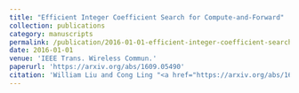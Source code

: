 ```yaml
---
title: "Efficient Integer Coefficient Search for Compute-and-Forward"
collection: publications
category: manuscripts
permalink: /publication/2016-01-01-efficient-integer-coefficient-search-for-compute-and-forward
date: 2016-01-01
venue: 'IEEE Trans. Wireless Commun.'
paperurl: 'https://arxiv.org/abs/1609.05490'
citation: 'William Liu and Cong Ling "<a href="https://arxiv.org/abs/1609.05490">Efficient Integer Coefficient Search for Compute-and-Forward</a>", IEEE Trans. Wireless Commun., vol. 15, pp. 8039-8050, Dec. 2016.'
---
```

